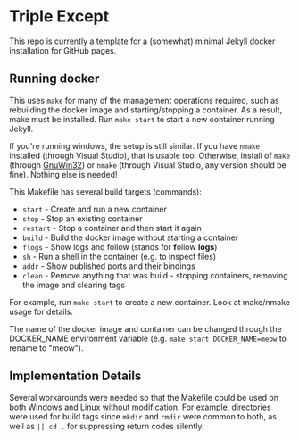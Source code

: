 # Triple Except

This repo is currently a template for a (somewhat) minimal Jekyll docker
installation for GitHub pages.

## Running docker

This uses `make` for many of the management operations required, such as
rebuilding the docker image and starting/stopping a container. As a result, make
must be installed. Run `make start` to start a new container running Jekyll.

If you're running windows, the setup is still similar. If you have `nmake`
installed (through Visual Studio), that is usable too. Otherwise, install of
`make` (through [GnuWin32][1]) or `nmake` (through Visual Studio, any version
should be fine). Nothing else is needed!

  [1]: http://gnuwin32.sourceforge.net/

This Makefile has several build targets (commands):
- `start` - Create and run a new container
- `stop` - Stop an existing container
- `restart` - Stop a container and then start it again
- `build` - Build the docker image without starting a container
- `flogs` - Show logs and follow (stands for **f**ollow **logs**)
- `sh` - Run a shell in the container (e.g. to inspect files)
- `addr` - Show published ports and their bindings
- `clean` - Remove anything that was build - stopping containers, removing the
    image and clearing tags

For example, run `make start` to create a new container. Look at make/nmake
usage for details.

The name of the docker image and container can be changed through the
DOCKER_NAME environment variable (e.g. `make start DOCKER_NAME=meow` to rename
to "meow").

## Implementation Details

Several workarounds were needed so that the Makefile could be used on both
Windows and Linux without modification. For example, directories were used for
build tags since `mkdir` and `rmdir` were common to both, as well as `|| cd .`
for suppressing return codes silently.
